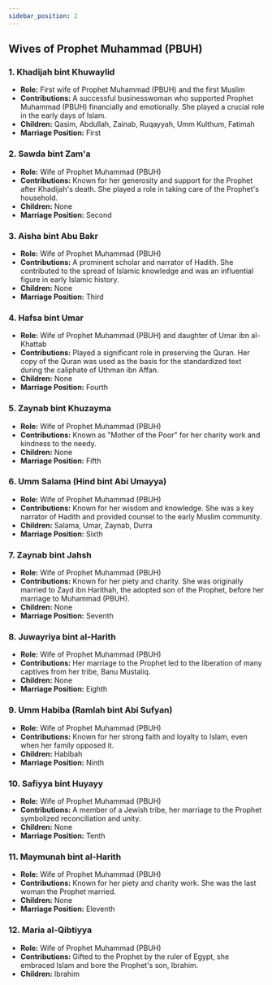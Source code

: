 ```yaml
---
sidebar_position: 2
---
```

## Wives of Prophet Muhammad (PBUH)

### 1. Khadijah bint Khuwaylid
- **Role:** First wife of Prophet Muhammad (PBUH) and the first Muslim
- **Contributions:** A successful businesswoman who supported Prophet Muhammad (PBUH) financially and emotionally. She played a crucial role in the early days of Islam.
- **Children:** Qasim, Abdullah, Zainab, Ruqayyah, Umm Kulthum, Fatimah
- **Marriage Position:** First

### 2. Sawda bint Zam'a
- **Role:** Wife of Prophet Muhammad (PBUH)
- **Contributions:** Known for her generosity and support for the Prophet after Khadijah's death. She played a role in taking care of the Prophet's household.
- **Children:** None
- **Marriage Position:** Second

### 3. Aisha bint Abu Bakr
- **Role:** Wife of Prophet Muhammad (PBUH)
- **Contributions:** A prominent scholar and narrator of Hadith. She contributed to the spread of Islamic knowledge and was an influential figure in early Islamic history.
- **Children:** None
- **Marriage Position:** Third

### 4. Hafsa bint Umar
- **Role:** Wife of Prophet Muhammad (PBUH) and daughter of Umar ibn al-Khattab
- **Contributions:** Played a significant role in preserving the Quran. Her copy of the Quran was used as the basis for the standardized text during the caliphate of Uthman ibn Affan.
- **Children:** None
- **Marriage Position:** Fourth

### 5. Zaynab bint Khuzayma
- **Role:** Wife of Prophet Muhammad (PBUH)
- **Contributions:** Known as "Mother of the Poor" for her charity work and kindness to the needy.
- **Children:** None
- **Marriage Position:** Fifth

### 6. Umm Salama (Hind bint Abi Umayya)
- **Role:** Wife of Prophet Muhammad (PBUH)
- **Contributions:** Known for her wisdom and knowledge. She was a key narrator of Hadith and provided counsel to the early Muslim community.
- **Children:** Salama, Umar, Zaynab, Durra
- **Marriage Position:** Sixth

### 7. Zaynab bint Jahsh
- **Role:** Wife of Prophet Muhammad (PBUH)
- **Contributions:** Known for her piety and charity. She was originally married to Zayd ibn Harithah, the adopted son of the Prophet, before her marriage to Muhammad (PBUH).
- **Children:** None
- **Marriage Position:** Seventh

### 8. Juwayriya bint al-Harith
- **Role:** Wife of Prophet Muhammad (PBUH)
- **Contributions:** Her marriage to the Prophet led to the liberation of many captives from her tribe, Banu Mustaliq.
- **Children:** None
- **Marriage Position:** Eighth

### 9. Umm Habiba (Ramlah bint Abi Sufyan)
- **Role:** Wife of Prophet Muhammad (PBUH)
- **Contributions:** Known for her strong faith and loyalty to Islam, even when her family opposed it.
- **Children:** Habibah
- **Marriage Position:** Ninth

### 10. Safiyya bint Huyayy
- **Role:** Wife of Prophet Muhammad (PBUH)
- **Contributions:** A member of a Jewish tribe, her marriage to the Prophet symbolized reconciliation and unity.
- **Children:** None
- **Marriage Position:** Tenth

### 11. Maymunah bint al-Harith
- **Role:** Wife of Prophet Muhammad (PBUH)
- **Contributions:** Known for her piety and charity work. She was the last woman the Prophet married.
- **Children:** None
- **Marriage Position:** Eleventh

### 12. Maria al-Qibtiyya
- **Role:** Wife of Prophet Muhammad (PBUH)
- **Contributions:** Gifted to the Prophet by the ruler of Egypt, she embraced Islam and bore the Prophet's son, Ibrahim.
- **Children:** Ibrahim
<!-- - **Marriage Position:** Honored as a Gift -->
